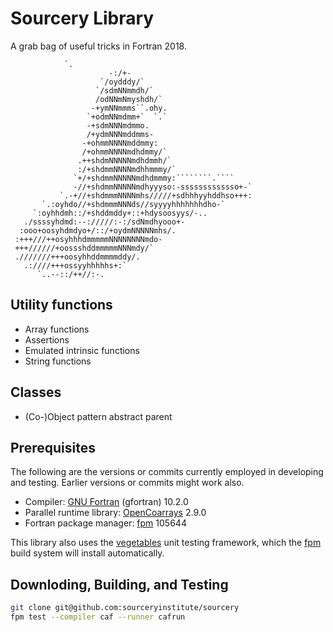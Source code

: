 Sourcery Library
================

A grab bag of useful tricks in Fortran 2018.
```
            `.                              
                      -:/+-                            
                    `/oydddy/`                         
                   `/sdmNNmmdh/`                       
                   /odNNmNmyshdh/`                     
                  -+ymNNmmms``.ohy.                    
                 `+odmNNmdmm+`  `.`                    
                 -+sdmNNNmdmmo.                        
                 /+ydmNNNmddmms-                       
                -+ohmmNNNNmddmmy:                      
                /+ohmmNNNNmdhdmmy/`                    
               .++shdmNNNNNmdhdmmh/`                   
               :/+shdmmNNNNmdhhmmmy/`                  
              `+/+shdmmNNNNNmdhdmmmy:````````.````     
              -//+shdmmNNNNNmdhyyyso:-sssssssssssso+-` 
           `.-+//+shdmmmNNNNmhs/////+sdhhhyyhddhso+++: 
       `.:oyhdo//+shdmmmNNNds//syyyyhhhhhhhdho-`       
     `:oyhhdmh::/+shddmddy+::+hdysoosyys/-..           
   ./ssssyhdmd:--://///:-:/sdNmdhyooo+-                
  :ooo+oosyhdmdyo+/::/+oydmNNNNNmhs/.                  
 :+++///++osyhhhdmmmmmNNNNNNNNmdo-                     
 +++//////+oossshddmmmmmNNNmdy/`                       
 .///////+++oosyhhddmmmmddy/.                          
   .:////+++ossyyhhhhhs+:`                             
      `..--::/++//:-.
```

Utility functions
-----------------

* Array functions
* Assertions
* Emulated intrinsic functions
* String functions

Classes
-------
* (Co-)Object pattern abstract parent

Prerequisites
-------------
The following are the versions or commits currently employed in
developing and testing.  Earlier versions or commits might work also.

* Compiler: [GNU Fortran] (gfortran) 10.2.0
* Parallel runtime library: [OpenCoarrays] 2.9.0
* Fortran package manager: [fpm] 105644

This library also uses the [vegetables] unit testing framework, which
the [fpm] build system will install automatically.

Downloding, Building, and Testing
---------------------------------

```zsh
git clone git@github.com:sourceryinstitute/sourcery
fpm test --compiler caf --runner cafrun
```

[GNU Fortran]: https://gcc.gnu.org
[OpenCoarrays]: https://github.com/sourceryinstitute/opencoarrays
[fpm]: https://github.com/fortran-lang/fpm
[vegetables]: https://gitlab.com/everythingfunctional/vegetables
